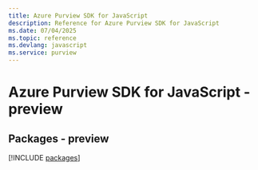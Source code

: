 ```yaml
---
title: Azure Purview SDK for JavaScript
description: Reference for Azure Purview SDK for JavaScript
ms.date: 07/04/2025
ms.topic: reference
ms.devlang: javascript
ms.service: purview
---
```

# Azure Purview SDK for JavaScript - preview
## Packages - preview
[!INCLUDE [packages](purview-index.md)]